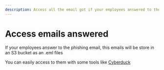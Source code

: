 ```yaml
---
description: Access all the email got if your employees answered to the phishing email
---
```


# Access emails answered

If your employees answer to the phishing email, this emails will be store in an S3 bucket as an .eml files

You can easily access to them with some tools like [Cyberduck](https://docs.cyberduck.io/protocols/s3/)

